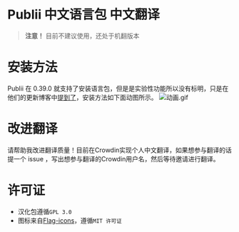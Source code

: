 # Publii 中文语言包 中文翻译

> **注意！** 目前不建议使用，还处于机翻版本

# 安装方法

Publii 在 0.39.0 就支持了安装语言包，但是是实验性功能所以没有标明，只是在他们的更新博客中[提到了](https://getpublii.com/blog/release-039.html)，安装方法如下面动图所示。
![动画.gif](https://s2.loli.net/2022/05/04/o6CiWLXfhlKv2YJ.gif)


# 改进翻译

请帮助我改进翻译质量！目前在Crowdin实现个人中文翻译，如果想参与翻译的话提一个 issue ，写出想参与翻译的Crowdin用户名，然后等待邀请进行翻译。

# 许可证

- 汉化包遵循`GPL 3.0`
- 图标来自[Flag-icons](https://github.com/lipis/flag-icons/)，遵循`MIT 许可证`
